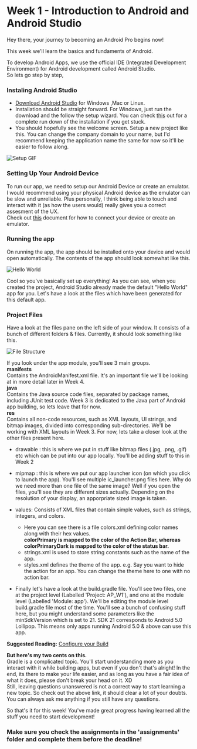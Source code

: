 # Week 1 - Introduction to Android and Android Studio

Hey there, your journey to becoming an Android Pro begins now!

This week we'll learn the basics and fundaments of Android.

To develop Android Apps, we use the official IDE (Integrated Development Environment) for Android development called Android Studio.
<br>So lets go step by step,<br>
### Instaling Android Studio

- [Download Android Studio](https://developer.android.com/studio/) for Windows ,Mac or Linux.
- Installation should be straight forward. For Windows, just run the download and the follow the setup wizard. You can check [this](https://developer.android.com/studio/install) out for a complete run down of the installation if you get stuck.
- You should hopefully see the welcome screen. Setup a new project like this. You can change the company domain to your name, but I'd recommend keeping the application name the same for now so it'll be easier to follow along. 

![Setup GIF](assets/setup_1.gif)

### Setting Up Your Android Device
To run our app, we need to setup our Android Device or create an emulator. I would recommend using your physical Android device as the emulator can be slow and unreliable. Plus personally, I think being able to touch and interact with it (as how the users would) really gives you a correct assesment of the UX. <br> Check out [this](https://developer.android.com/training/basics/firstapp/running-app) document for how to connect your device or create an emulator.

### Running the app
On running the app, the app should be installed onto your device and would open automatically. The contents of the app should look somewhat like this.

![Hello World](assets/hello_world.PNG)

Cool so you've basically set up everything! As you can see, when you created the project, Android Studio already made the default "Hello World" app for you. Let's have a look at the files which have been generated for this default app.

### Project Files
Have a look at the files pane on the left side of your window. It consists of a bunch of different folders & files. Currently, it should look something like this.

![File Structure](assets/file_structure.PNG)

If you look under the app module, you'll see 3 main groups. 
<br>**manifests**<br>
Contains the AndroidManifest.xml file. It's an important file we'll be looking at in more detail later in Week 4.
<br>**java**<br>
Contains the Java source code files, separated by package names, including JUnit test code. Week 3 is dedicated to the Java part of   Android app building, so lets leave that for now.
<br>**res**<br>
Contains all non-code resources, such as XML layouts, UI strings, and bitmap images, divided into corresponding sub-directories.       We'll be working with XML layouts in Week 3. For now, lets take a closer look at the other files present here.

- drawable : this is where we put in stuff like bitmap files (.jpg, .png, .gif) etc which can be put into our app locally. You'll be adding stuff to this in Week 2
- mipmap : this is where we put our app launcher icon (on which you click to launch the app). You'll see multiple ic_launcher.png files here. Why do we need more than one file of the same image? Well if you open the files, you'll see they are different sizes actually. Depending on the resolution of your display, an apporpriate sized image is taken.
- values: Consists of XML files that contain simple values, such as strings, integers, and colors.
  - Here you can see there is a file colors.xml defining color names along with their hex values.<br>**colorPrimary is mapped to the color of the Action Bar, whereas colorPrimaryDark is mapped to the color of the status bar.**
  - strings.xml is used to store string constants such as the name of the app.
  - styles.xml defines the theme of the app. e.g. Say you want to hide the action for an app. You can change the theme here to one with no action bar.

- Finally let's have a look at the build.gradle file. You'll see two files, one at the project level (Labelled 'Project: AP_W1'), and one at the module level (Labelled 'Module: app'). We'll be editing the module level build.gradle file most of the time. You'll see a bunch of confusing stuff here, but you might understand some parameters like the minSdkVersion which is set to 21. SDK 21 corresponds to Android 5.0 Lollipop. This means only apps running Android 5.0 & above can use this app.<br>

**Suggested Reading:** [Configure your Build](https://developer.android.com/studio/build/) 

**But here's my two cents on this.**<br>
Gradle is a complicated topic. You'll start understanding more as you interact with it while building apps, but even if you don't that's alright! In the end, its there to make your life easier, and as long as you have a fair idea of what it does, please don't break your head on it. XD <br>
Still, leaving questions unanswered is not a correct way to start learning a new topic. So check out the above link, it should clear a lot of your doubts. You can always ask me anything if you still have any questions.

So that's it for this week! You've made great progress having learned all the stuff you need to start development!

### Make sure you check the assignments in the 'assignments' folder and complete them before the deadline!




